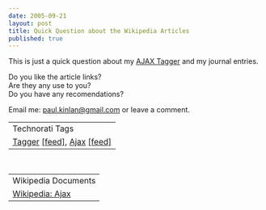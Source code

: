 ```yaml
--- 
date: 2005-09-21
layout: post
title: Quick Question about the Wikipedia Articles
published: true
---
```

This is just a quick question about my <a href="http://www.kinlan.co.uk/AjaxExperiments/AjaxTag">AJAX Tagger</a> and my journal entries.  <p />Do you like the article links?<br />Are they any use to you?<br />Do you have any recomendations?<p />Email me: <a href="mailto:%20paul.kinlan@gmail.com">paul.kinlan@gmail.com</a> or leave a comment.<p /><table class="TechnoratiHead TagHeader">
<tr><td>Technorati Tags</td></tr>
<tr class="Technorati"><td>
<a href="http://www.technorati.com/tag/Tagger" class="Tag" rel="tag">Tagger</a> <a href="http://feeds.technorati.com/feed/posts/tag/Tagger" class="Tag">[feed]</a>, <a href="http://www.technorati.com/tag/Ajax" class="Tag" rel="tag">Ajax</a> <a href="http://feeds.technorati.com/feed/posts/tag/Ajax" class="Tag">[feed]</a>
</td></tr>
</table><br /><table class="TechnoratiHead TagHeader">
<tr><td>Wikipedia Documents</td></tr>
<tr class="Technorati"><td><a href="http://en.wikipedia.org/wiki/AJAX">Wikipedia: Ajax</a></td></tr>
</table><div class="blogger-post-footer"><img class="posterous_download_image" src="https://blogger.googleusercontent.com/tracker/8109338-112732712122603291?l=www.kinlan.co.uk%2Findex.html" height="1" alt="" width="1" /></div>
